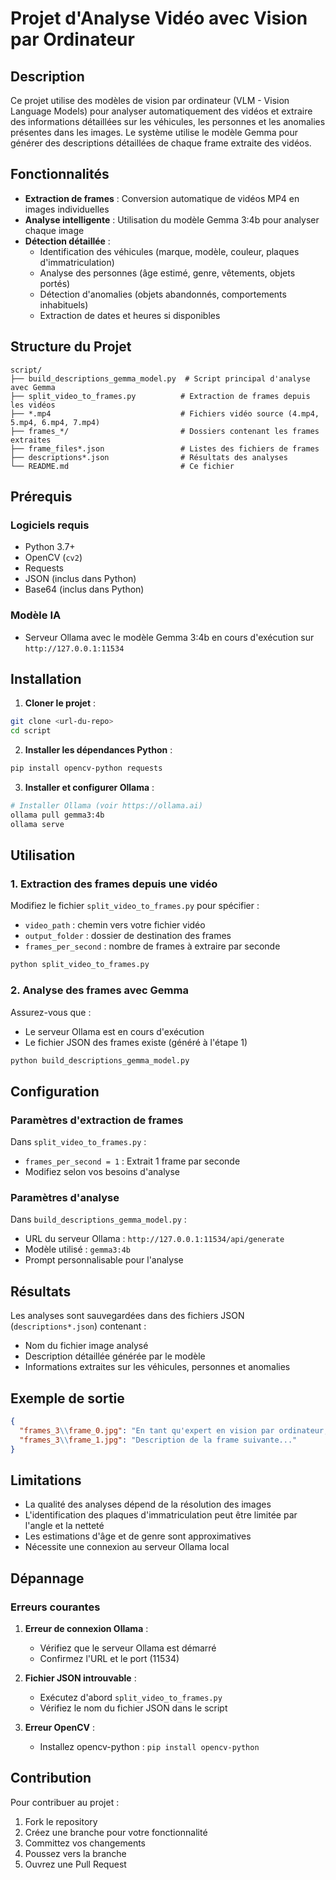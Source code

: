 # Projet d'Analyse Vidéo avec Vision par Ordinateur

## Description

Ce projet utilise des modèles de vision par ordinateur (VLM - Vision Language Models) pour analyser automatiquement des vidéos et extraire des informations détaillées sur les véhicules, les personnes et les anomalies présentes dans les images. Le système utilise le modèle Gemma pour générer des descriptions détaillées de chaque frame extraite des vidéos.

## Fonctionnalités

- **Extraction de frames** : Conversion automatique de vidéos MP4 en images individuelles
- **Analyse intelligente** : Utilisation du modèle Gemma 3:4b pour analyser chaque image
- **Détection détaillée** :
  - Identification des véhicules (marque, modèle, couleur, plaques d'immatriculation)
  - Analyse des personnes (âge estimé, genre, vêtements, objets portés)
  - Détection d'anomalies (objets abandonnés, comportements inhabituels)
  - Extraction de dates et heures si disponibles

## Structure du Projet

```
script/
├── build_descriptions_gemma_model.py  # Script principal d'analyse avec Gemma
├── split_video_to_frames.py          # Extraction de frames depuis les vidéos
├── *.mp4                             # Fichiers vidéo source (4.mp4, 5.mp4, 6.mp4, 7.mp4)
├── frames_*/                         # Dossiers contenant les frames extraites
├── frame_files*.json                 # Listes des fichiers de frames
├── descriptions*.json                # Résultats des analyses
└── README.md                         # Ce fichier
```

## Prérequis

### Logiciels requis
- Python 3.7+
- OpenCV (`cv2`)
- Requests
- JSON (inclus dans Python)
- Base64 (inclus dans Python)

### Modèle IA
- Serveur Ollama avec le modèle Gemma 3:4b en cours d'exécution sur `http://127.0.0.1:11534`

## Installation

1. **Cloner le projet** :
```bash
git clone <url-du-repo>
cd script
```

2. **Installer les dépendances Python** :
```bash
pip install opencv-python requests
```

3. **Installer et configurer Ollama** :
```bash
# Installer Ollama (voir https://ollama.ai)
ollama pull gemma3:4b
ollama serve
```

## Utilisation

### 1. Extraction des frames depuis une vidéo

Modifiez le fichier `split_video_to_frames.py` pour spécifier :
- `video_path` : chemin vers votre fichier vidéo
- `output_folder` : dossier de destination des frames
- `frames_per_second` : nombre de frames à extraire par seconde

```bash
python split_video_to_frames.py
```

### 2. Analyse des frames avec Gemma

Assurez-vous que :
- Le serveur Ollama est en cours d'exécution
- Le fichier JSON des frames existe (généré à l'étape 1)

```bash
python build_descriptions_gemma_model.py
```

## Configuration

### Paramètres d'extraction de frames
Dans `split_video_to_frames.py` :
- `frames_per_second = 1` : Extrait 1 frame par seconde
- Modifiez selon vos besoins d'analyse

### Paramètres d'analyse
Dans `build_descriptions_gemma_model.py` :
- URL du serveur Ollama : `http://127.0.0.1:11534/api/generate`
- Modèle utilisé : `gemma3:4b`
- Prompt personnalisable pour l'analyse

## Résultats

Les analyses sont sauvegardées dans des fichiers JSON (`descriptions*.json`) contenant :
- Nom du fichier image analysé
- Description détaillée générée par le modèle
- Informations extraites sur les véhicules, personnes et anomalies

## Exemple de sortie

```json
{
  "frames_3\\frame_0.jpg": "En tant qu'expert en vision par ordinateur, voici une description détaillée de l'image...",
  "frames_3\\frame_1.jpg": "Description de la frame suivante..."
}
```

## Limitations

- La qualité des analyses dépend de la résolution des images
- L'identification des plaques d'immatriculation peut être limitée par l'angle et la netteté
- Les estimations d'âge et de genre sont approximatives
- Nécessite une connexion au serveur Ollama local

## Dépannage

### Erreurs courantes

1. **Erreur de connexion Ollama** :
   - Vérifiez que le serveur Ollama est démarré
   - Confirmez l'URL et le port (11534)

2. **Fichier JSON introuvable** :
   - Exécutez d'abord `split_video_to_frames.py`
   - Vérifiez le nom du fichier JSON dans le script

3. **Erreur OpenCV** :
   - Installez opencv-python : `pip install opencv-python`

## Contribution

Pour contribuer au projet :
1. Fork le repository
2. Créez une branche pour votre fonctionnalité
3. Committez vos changements
4. Poussez vers la branche
5. Ouvrez une Pull Request



